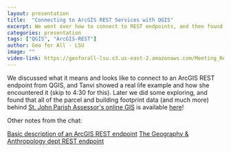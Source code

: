 ```yaml
---
layout: presentation
title:  "Connecting to ArcGIS REST Services with QGIS"
excerpt: We went over how to connect to REST endpoints, and then found some new ones to explore.
categories: presentation
tags: ["QGIS", "ArcGIS-REST"]
author: Geo for All - LSU
image: ""
video-link: https://geoforall-lsu.s3.us-east-2.amazonaws.com/Meeting_Records/2020-09-24+12.03.16+Geo+for+All+-+LSU+8831066010/zoom_0.mp4
---
```


We discussed what it means and looks like to connect to an ArcGIS REST endpoint from QGIS, and Tanvi showed a real life example and how she encountered it (skip to 4:30 for this). Later we did some exploring, and found that all of the parcel and building footprint data (and much more) behind [St. John Parish Assessor's online GIS](https://atlas.geoportalmaps.com/stjohn_public) is available [here](https://services.geoportalmaps.com/arcgis/rest/services/StJohn_Public_Services/MapServer/)!

Other notes from the chat:

[Basic description of an ArcGIS REST endpoint](http://resources.esri.com/help/9.3/arcgisserver/adf/dotnet/developer/ArcGIS/REST/overview.htm)
[The Geography & Anthropology dept REST endpoint](https://services9.arcgis.com/SDQDNhpG8jikA0D1/arcgis/rest/services)
